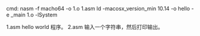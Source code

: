 cmd:
    nasm -f macho64 -o  1.o 1.asm
    ld  -macosx_version_min 10.14  -o hello -e _main 1.o -lSystem

1.asm   hello world 程序。
2.asm   输入一个字符串，然后打印输出。
